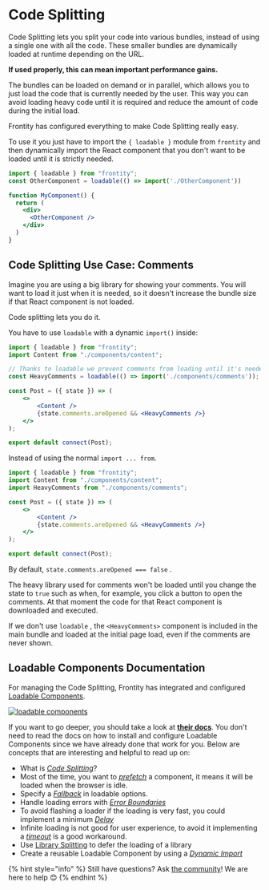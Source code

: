 # Code Splitting

Code Splitting lets you split your code into various bundles, instead of using a single one with all the code. These smaller bundles are dynamically loaded at runtime depending on the URL.

**If used properly, this can mean important performance gains.**

The bundles can be loaded on demand or in parallel, which allows you to just load the code that is currently needed by the user. This way you can avoid loading heavy code until it is required and reduce the amount of code during the initial load.

Frontity has configured everything to make Code Splitting really easy.

To use it you just have to import the `{ loadable }` module from `frontity` and then dynamically import the React component that you don't want to be loaded until it is strictly needed.

```jsx
import { loadable } from "frontity";
const OtherComponent = loadable(() => import('./OtherComponent'))

function MyComponent() {
  return (
    <div>
      <OtherComponent />
    </div>
  )
}
```

## Code Splitting Use Case: Comments

Imagine you are using a big library for showing your comments. You will want to load it just when it is needed, so it doesn't increase the bundle size if that React component is not loaded.

Code splitting lets you do it.

You have to use `loadable` with a dynamic `import()` inside:

```jsx
import { loadable } from "frontity";
import Content from "./components/content";

// Thanks to loadable we prevent comments from loading until it's needed.
const HeavyComments = loadable(() => import('./components/comments'));

const Post = ({ state }) => (
    <>
        <Content />
        {state.comments.areOpened && <HeavyComments />}
    </>
);

export default connect(Post);
```

Instead of using the normal `import ... from`.

```jsx
import { loadable } from "frontity";
import Content from "./components/content";
import HeavyComments from "./components/comments";

const Post = ({ state }) => (
    <>
        <Content />
        {state.comments.areOpened && <HeavyComments />}
    </>
);

export default connect(Post);
```

By default, `state.comments.areOpened === false` .

The heavy library used for comments won't be loaded until you change the state to `true` such as when, for example, you click a button to open the comments. At that moment the code for that React component is downloaded and executed.

If we don't use `loadable` , the `<HeavyComments>` component is included in the main bundle and loaded at the initial page load, even if the comments are never shown.

## Loadable Components Documentation

For managing the Code Splitting, Frontity has integrated and configured [Loadable Components](https://www.smooth-code.com/open-source/loadable-components/docs/code-splitting/).

[![loadable components](https://frontity.org/wp-content/uploads/2021/04//loadable-components.png)](https://loadable-components.com/docs/getting-started/)

If you want to go deeper, you should take a look at [**their docs**](https://loadable-components.com/docs/getting-started/). You don't need to read the docs on how to install and configure Loadable Components since we have already done that work for you. Below are concepts that are interesting and helpful to read up on:

* What is [_Code Splitting_](https://loadable-components.com/docs/code-splitting/)?
* Most of the time, you want to [_prefetch_](https://loadable-components.com/docs/prefetching/) a component, it means it will be loaded when the browser is idle. 
* Specify a [_Fallback_](https://loadable-components.com/docs/fallback/) in loadable options. 
* Handle loading errors with [_Error Boundaries_](https://www.smooth-code.com/open-source/loadable-components/docs/error-boundaries)
* To avoid flashing a loader if the loading is very fast, you could implement a minimum [_Delay_](https://www.smooth-code.com/open-source/loadable-components/docs/delay/)
* Infinite loading is not good for user experience, to avoid it implementing a [_timeout_](https://www.smooth-code.com/open-source/loadable-components/docs/timeout/) is a good workaround. 
* Use [Library Splitting](https://www.smooth-code.com/open-source/loadable-components/docs/library-splitting/) to defer the loading of a library
* Create a reusable Loadable Component by using a [_Dynamic Import_](https://www.smooth-code.com/open-source/loadable-components/docs/dynamic-import/)

{% hint style="info" %}
Still have questions? Ask [the community](https://community.frontity.org/)! We are here to help 😊
{% endhint %}

